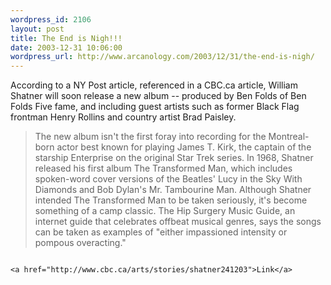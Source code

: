 ```yaml
--- 
wordpress_id: 2106
layout: post
title: The End is Nigh!!!
date: 2003-12-31 10:06:00
wordpress_url: http://www.arcanology.com/2003/12/31/the-end-is-nigh/
---
```

According to a NY Post article, referenced in a CBC.ca article, William Shatner will soon release a new album -- produced by Ben Folds of Ben Folds Five fame, and including guest artists such as former Black Flag frontman Henry Rollins and country artist Brad Paisley. <blockquote>
                                                                                                                                                                                                                                                                                                                                                        The new album isn't the first foray into recording for the Montreal-born actor best known for playing James T. Kirk, the captain of the starship Enterprise on the original Star Trek series. In 1968, Shatner released his first album The Transformed Man, which includes spoken-word cover versions of the Beatles' Lucy in the Sky With Diamonds and Bob Dylan's Mr. Tambourine Man. Although Shatner intended The Transformed Man to be taken seriously, it's become something of a camp classic. The Hip Surgery Music Guide, an internet guide that celebrates offbeat musical genres, says the songs can be taken as examples of "either impassioned intensity or pompous overacting."
                                                                                                                                                                                                                                                                                                                                                      </blockquote>
                                                                                                                                                                                                                                                                                                                                                      
                                                                                                                                                                                                                                                                                                                                                      <a href="http://www.cbc.ca/arts/stories/shatner241203">Link</a>
